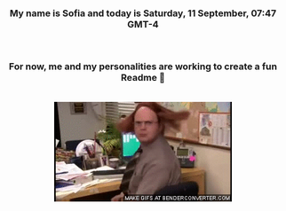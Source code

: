 


<div align="center">
<h3 >My name is Sofia and today is Saturday, 11 September, 07:47 GMT-4</h3><br>
<h3 >For now, me and my personalities are working to create a fun Readme 👋
</h3><br>
<img src='img/dwight.gif' alt='working...'/>
</div>
